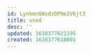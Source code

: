 ```yaml
---
id: LynkmnGWsdzDPNe2V6jt3
title: used
desc: ''
updated: 1638377621195
created: 1638377618001
---
```





